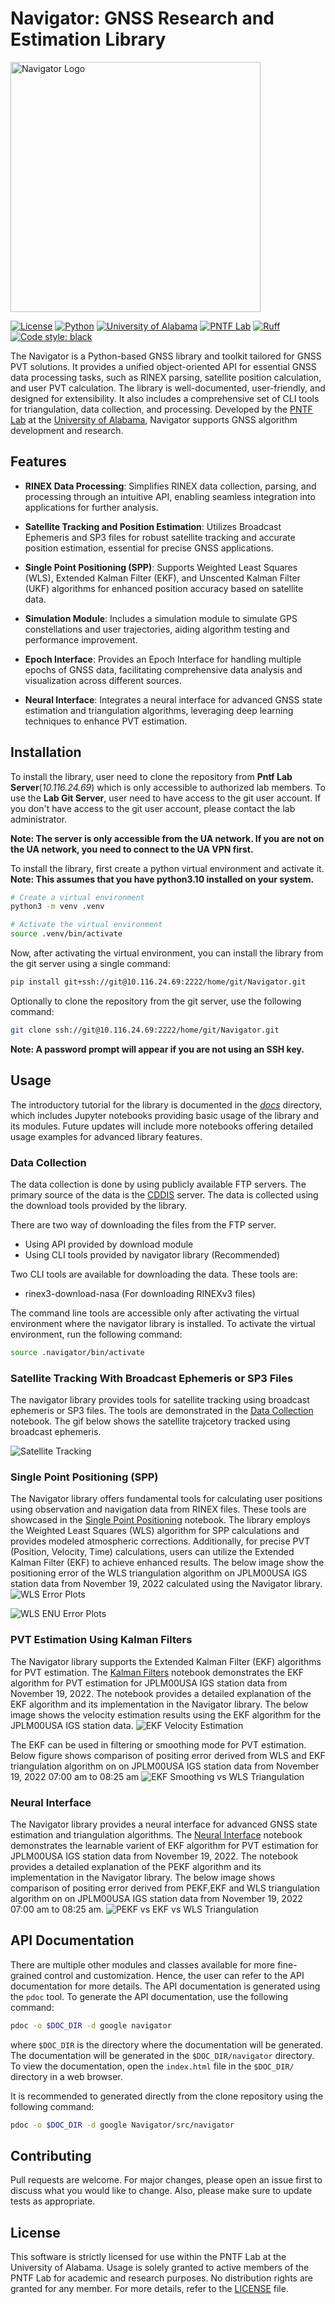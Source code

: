 # Navigator: GNSS Research and Estimation Library

<img src="./mics/Navigator_transparent.png" alt="Navigator Logo" width="400"/>

[![License](https://img.shields.io/badge/License-Proprietary-red.svg)](https://img.shields.io/badge/License-Proprietary-red.svg)
[![Python](https://img.shields.io/badge/Python-3.10-blue.svg)](https://img.shields.io/badge/Python-3.10-blue.svg)
[![University of Alabama](https://img.shields.io/badge/University-Alabama-blue.svg)](https://img.shields.io/badge/University-Alabama-blue.svg)
[![PNTF Lab](https://img.shields.io/badge/Quantime-PNTF-blue.svg)](https://img.shields.io/badge/Quantime-PNTF-blue.svg)
[![Ruff](https://img.shields.io/endpoint?url=https://raw.githubusercontent.com/astral-sh/ruff/main/assets/badge/v2.json)](https://github.com/astral-sh/ruff)
[![Code style: black](https://img.shields.io/badge/code%20style-black-000000.svg)](https://github.com/psf/black)

The Navigator is a Python-based GNSS library and toolkit tailored for GNSS PVT solutions. It provides a unified object-oriented API for essential GNSS data processing tasks, such as RINEX parsing, satellite position calculation, and user PVT calculation. The library is well-documented, user-friendly, and designed for extensibility. It also includes a comprehensive set of CLI tools for triangulation, data collection, and processing. Developed by the [PNTF Lab](https://quantime.ua.edu/) at the [University of Alabama](ua.edu), Navigator supports GNSS algorithm development and research.

## Features

- **RINEX Data Processing**: Simplifies RINEX data collection, parsing, and processing through an intuitive API, enabling seamless integration into applications for further analysis.

- **Satellite Tracking and Position Estimation**: Utilizes Broadcast Ephemeris and SP3 files for robust satellite tracking and accurate position estimation, essential for precise GNSS applications.

- **Single Point Positioning (SPP)**: Supports Weighted Least Squares (WLS), Extended Kalman Filter (EKF), and Unscented Kalman Filter (UKF) algorithms for enhanced position accuracy based on satellite data.

- **Simulation Module**: Includes a simulation module to simulate GPS constellations and user trajectories, aiding algorithm testing and performance improvement.

- **Epoch Interface**: Provides an Epoch Interface for handling multiple epochs of GNSS data, facilitating comprehensive data analysis and visualization across different sources.

- **Neural Interface**: Integrates a neural interface for advanced GNSS state estimation and triangulation algorithms, leveraging deep learning techniques to enhance PVT estimation.


## Installation
To install the library, user need to clone the repository from **Pntf Lab Server**(*10.116.24.69*) which is only accessible to authorized lab members. To use the **Lab Git Server**, user need to have access to the git user account. If you don't have access to the git user account, please contact the lab administrator.

**Note: The server is only accessible from the UA network. If you are not on the UA network, you need to connect to the UA VPN first.**

To install the library, first create a python virtual environment and activate it. 
**Note: This assumes that you have python3.10 installed on your system.**
```bash
# Create a virtual environment
python3 -m venv .venv

# Activate the virtual environment
source .venv/bin/activate
```

Now, after activating the virtual environment, you can install the library from the git server using a single command:
```bash
pip install git+ssh://git@10.116.24.69:2222/home/git/Navigator.git
```

Optionally to clone the repository from the git server, use the following command:
```bash
git clone ssh://git@10.116.24.69:2222/home/git/Navigator.git
```
**Note: A password prompt will appear if you are not using an SSH key.**



## Usage
The introductory tutorial for the library is documented in the *[docs](./docs//intro/)*  directory, which includes Jupyter notebooks providing basic usage of the library and its modules. Future updates will include more notebooks offering detailed usage examples for advanced library features.

### Data Collection
The data collection is done by using publicly available FTP servers. The primary source of the data is the [CDDIS](https://cddis.nasa.gov/Data_and_Derived_Products/CDDIS_Archive_Access.html) server. The data is collected using the download tools provided by the library.

There are two way of downloading the files from the FTP server.

- Using API provided by download module
- Using CLI tools provided by navigator library (Recommended)

 Two CLI tools are available for downloading the data. These tools are:
- rinex3-download-nasa (For downloading RINEXv3 files)

The command line tools are accessible only after activating the virtual environment where the navigator library is installed. To activate the virtual environment, run the following command:
```bash
source .navigator/bin/activate
```

### Satellite Tracking With Broadcast Ephemeris or SP3 Files
The navigator library provides tools for satellite tracking using broadcast ephemeris or SP3 files. The tools are demonstrated in the [Data Collection](./docs/intro//intro_parsing_and_interpolation.ipynb) notebook. The gif below shows the satellite trajcetory tracked using broadcast ephemeris.

![Satellite Tracking](./mics/animateSV.gif)


### Single Point Positioning (SPP)
The Navigator library offers fundamental tools for calculating user positions using observation and navigation data from RINEX files. These tools are showcased in the [Single Point Positioning](./docs/intro/intro_triangulation.ipynb) notebook. The library employs the Weighted Least Squares (WLS) algorithm for SPP calculations and provides modeled atmospheric corrections. Additionally, for precise PVT (Position, Velocity, Time) calculations, users can utilize the Extended Kalman Filter (EKF) to achieve enhanced results. The below image show the positioning error of the WLS triangulation algorithm on JPLM00USA IGS station data from November 19, 2022 calculated using the Navigator library.
![WLS Error Plots](./mics//Position_error.png)

![WLS ENU Error Plots](./mics//ENU_error.png)


### PVT Estimation Using Kalman Filters
The Navigator library supports the Extended Kalman Filter (EKF) algorithms for PVT estimation. The [Kalman Filters](./docs//intro/extended_kalman_filter_gps.ipynb) notebook demonstrates the EKF algorithm for PVT estimation for JPLM00USA IGS station data from November 19, 2022. The notebook provides a detailed explanation of the EKF algorithm and its implementation in the Navigator library. The below image shows the velocity estimation results using the EKF algorithm for the JPLM00USA IGS station data. 
![EKF Velocity Estimation](./mics//velocity.png)

The EKF can be used in filtering or smoothing mode for PVT estimation. Below figure shows comparison of positing error derived from WLS and EKF triangulation algorithm on on JPLM00USA IGS station data from November 19, 2022 07:00 am to 08:25 am 
![EKF Smoothing vs WLS Triangulation](./mics//error.png)

### Neural Interface
The Navigator library provides a neural interface for advanced GNSS state estimation and triangulation algorithms. The [Neural Interface](./docs//intro/pekf_gps.ipynb) notebook demonstrates the learnable varient of EKF algorithm for PVT estimation for JPLM00USA IGS station data from November 19, 2022. The notebook provides a detailed explanation of the PEKF algorithm and its implementation in the Navigator library. The below image shows comparison of positing error derived from PEKF,EKF and WLS triangulation algorithm on on JPLM00USA IGS station data from November 19, 2022 07:00 am to 08:25 am.
![PEKF vs EKF vs WLS Triangulation](./mics//total_error_comparison.png)




## API Documentation
There are multiple other modules and classes available for more fine-grained control and customization. Hence, the user can refer to the API documentation for more details. The API documentation is generated using the `pdoc` tool. To generate the API documentation, use the following command:
```bash
pdoc -o $DOC_DIR -d google navigator
```
where `$DOC_DIR` is the directory where the documentation will be generated. The documentation will be generated in the `$DOC_DIR/navigator` directory. To view the documentation, open the `index.html` file in the `$DOC_DIR/` directory in a web browser.

It is recommended to generated directly from the clone repository using the following command:
```bash
pdoc -o $DOC_DIR -d google Navigator/src/navigator
```

## Contributing
Pull requests are welcome. For major changes, please open an issue first to discuss what you would like to change. Also, please make sure to update tests as appropriate.

## License
This software is strictly licensed for use within the PNTF Lab at the University of Alabama. Usage is solely granted to active members of the PNTF Lab for academic and research purposes. No distribution rights are granted for any member. For more details, refer to the [LICENSE](LICENSE) file.
